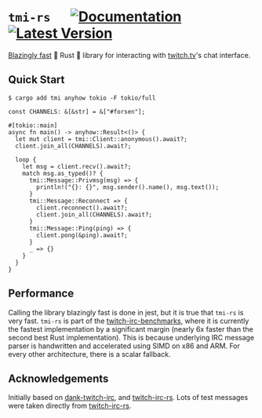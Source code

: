 # `tmi-rs` &emsp; [![Documentation]][docs.rs] [![Latest Version]][crates.io]

[docs.rs]: https://docs.rs/tmi/latest/tmi/
[crates.io]: https://crates.io/crates/tmi
[Documentation]: https://img.shields.io/docsrs/tmi
[Latest Version]: https://img.shields.io/crates/v/tmi.svg

[Blazingly fast](#performance) 🚀 Rust 🦀 library for interacting with [twitch.tv](https://twitch.tv)'s chat interface.

## Quick Start

```text,ignore
$ cargo add tmi anyhow tokio -F tokio/full
```

```rust,no_run
const CHANNELS: &[&str] = &["#forsen"];

#[tokio::main]
async fn main() -> anyhow::Result<()> {
  let mut client = tmi::Client::anonymous().await?;
  client.join_all(CHANNELS).await?;

  loop {
    let msg = client.recv().await?;
    match msg.as_typed()? {
      tmi::Message::Privmsg(msg) => {
        println!("{}: {}", msg.sender().name(), msg.text());
      }
      tmi::Message::Reconnect => {
        client.reconnect().await?;
        client.join_all(CHANNELS).await?;
      }
      tmi::Message::Ping(ping) => {
        client.pong(&ping).await?;
      }
      _ => {}
    }
  }
}
```

## Performance

Calling the library blazingly fast is done in jest, but it is true that `tmi-rs` is very fast. `tmi-rs` is part of the [twitch-irc-benchmarks](https://github.com/jprochazk/twitch-irc-benchmarks), where it is currently the fastest implementation by a significant margin (nearly 6x faster than the second best Rust implementation). This is because underlying IRC message parser is handwritten and accelerated using SIMD on x86 and ARM. For every other architecture, there is a scalar fallback.

## Acknowledgements

Initially based on [dank-twitch-irc](https://github.com/robotty/dank-twitch-irc), and [twitch-irc-rs](https://github.com/robotty/twitch-irc-rs). Lots of test messages were taken directly from [twitch-irc-rs](https://github.com/robotty/twitch-irc-rs).
